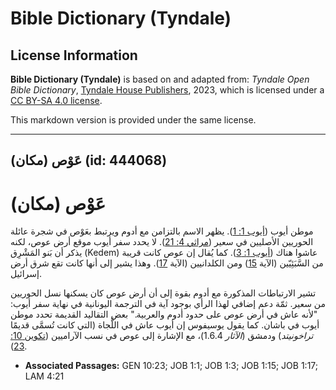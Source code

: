 # Bible Dictionary (Tyndale)

## License Information

**Bible Dictionary (Tyndale)** is based on and adapted from: _Tyndale Open Bible Dictionary_, [Tyndale House Publishers](https://tyndaleopenresources.com/), 2023, which is licensed under a [CC BY-SA 4.0 license](https://creativecommons.org/licenses/by-sa/4.0/legalcode.en).

This markdown version is provided under the same license.



--------------------------------

## عَوْص (مكان) (id: 444068)

عَوْص (مكان)
============

موطن أيوب ([أيوب 1: 1](https://ref.ly/Job1:1)). يظهر الاسم بالتزامن مع أدوم ويرتبط بعَوْص في شجرة عائلة الحوريين الأصليين في سعير ([مراثي 4: 21](https://ref.ly/Lam4:21)). لا يحدد سفر أيوب موقع أرض عوص، لكنه يذكر أن بَنو المَشْرِق (Kedem) عاشوا هناك ([أيوب 1: 3](https://ref.ly/Job1:3)). كما يُقال إن عوص كانت قريبة من السَّبَئِيّين (الآية [15](https://ref.ly/Job1:15)) ومن الكلدانيين (الآية [17](https://ref.ly/Job1:17)). وهذا يشير إلى أنها كانت تقع شرق أرض إسرائيل.

تشير الارتباطات المذكورة مع أدوم بقوة إلى أن أرض عوص كان يسكنها نسل الحوريين من سعير. ثمّة دعم إضافي لهذا الرأي بوجود آية في الترجمة اليونانية في نهاية سفر أيوب: "لأنه عاش في أرض عوص على حدود أدوم والعربية." بعض التقاليد القديمة تحدد موطن أيوب في باشان. كما يقول يوسيفوس إن أيوب عاش في اللَّجاة (التي كانت تُسمَّى قديمًا *تراخونيتد*) ودمشق (*الآثار* 1\.6\.4\)، مع الإشارة إلى عوص في نسب الآراميين ([تكوين 10: 23](https://ref.ly/Gen10:23)).

* **Associated Passages:** GEN 10:23; JOB 1:1; JOB 1:3; JOB 1:15; JOB 1:17; LAM 4:21

